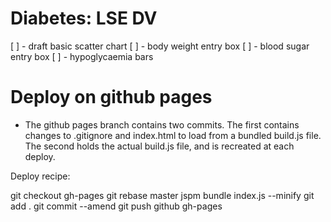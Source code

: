 Diabetes: LSE DV
================

[ ] - draft basic scatter chart
[ ] - body weight entry box
[ ] - blood sugar entry box
[ ] - hypoglycaemia bars


Deploy on github pages
======================

* The github pages branch contains two commits.  The first contains changes to
.gitignore and index.html to load from a bundled build.js file.  The second
holds the actual build.js file, and is recreated at each deploy.

Deploy recipe:

git checkout gh-pages
git rebase master
jspm bundle index.js --minify
git add .
git commit --amend
git push github gh-pages
